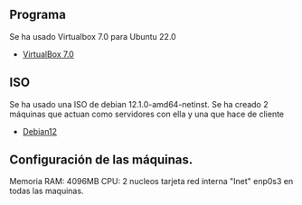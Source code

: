 ## Programa
Se ha usado Virtualbox 7.0 para Ubuntu 22.0

- [VirtualBox 7.0](https://download.virtualbox.org/virtualbox/7.0.10/virtualbox-7.0_7.0.10-158379~Ubuntu~jammy_amd64.deb)

## ISO
Se ha usado una ISO de debian 12.1.0-amd64-netinst. Se ha creado 2 máquinas que actuan como servidores con ella y una que hace de cliente

- [Debian12](https://cdimage.debian.org/debian-cd/current/amd64/iso-cd/debian-12.2.0-amd64-netinst.iso)

## Configuración de las máquinas.
Memoria RAM: 4096MB
CPU: 2 nucleos
tarjeta red interna "Inet" enp0s3 en todas las maquinas.
